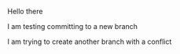 Hello there

I am testing committing to a new branch

I am trying to create another branch with a conflict